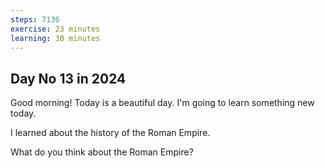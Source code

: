 ```yaml
---
steps: 7136
exercise: 23 minutes
learning: 30 minutes
---
```

## Day No 13 in 2024
Good morning! Today is a beautiful day.
I'm going to learn something new today.

I learned about the history of the Roman Empire.

What do you think about the Roman Empire?
